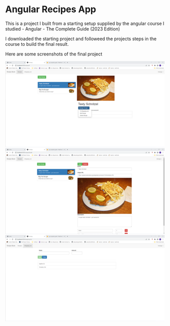 # Angular Recipes App

This is a project I built from a starting setup supplied by the angular course I studied - Angular - The Complete Guide (2023 Edition)

I downloaded the starting project and followeed the projects steps in the course to build the final result.

Here are some screenshots of the final project

![DetailRecipe](docs/images/DetailRecipe.png) 
![DetailRecipe](docs/images/DetailEdit.png) 
![DetailRecipe](docs/images/ShoppingList.png) 